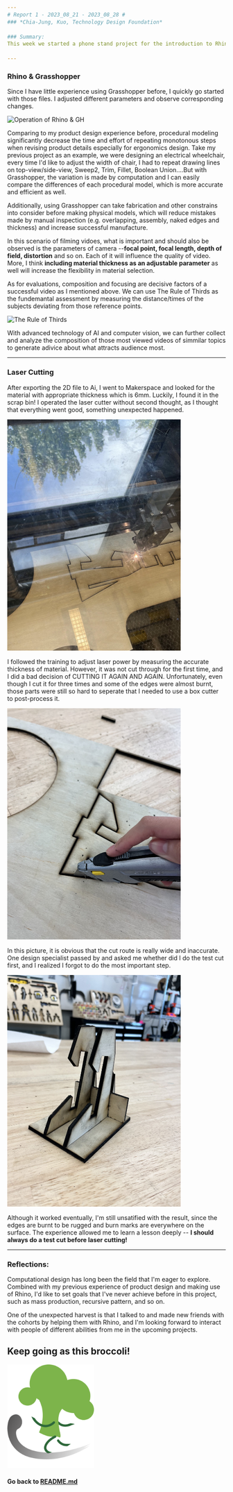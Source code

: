 ```yaml
---
# Report 1 - 2023_08_21 - 2023_08_28 #
### *Chia-Jung, Kuo, Technology Design Foundation*

### Summary:
This week we started a phone stand project for the introduction to Rhino, Grasshopper, and physical manufacturing. This time I tried laser cutting on my own for the first time and learned a lesson :disappointed_relieved:.

---
```

### Rhino & Grasshopper
Since I have little experience using Grasshopper before, I quickly go started with those files. I adjusted different parameters and observe corresponding changes.

![Operation of Rhino & GH](https://github.com/Berkeley-MDes/tdf-fa23-chiajungkuo/blob/main/weekly-reports/2023_08_28_GH-01.gif)

Comparing to my product design experience before, procedural modeling significantly decrease the time and effort of repeating monotonous steps when revising product details especially for ergonomics design. Take my previous project as an example, we were designing an electrical wheelchair, every time I'd like to adjust the width of chair, I had to repeat drawing lines on top-view/side-view, Sweep2, Trim, Fillet, Boolean Union....But with Grasshopper, the variation is made by computation and I can easily compare the differences of each procedural model, which is more accurate and efficient as well.

Additionally, using Grasshopper can take fabrication and other constrains into consider before making physical models, which will reduce mistakes made by manual inspection (e.g. overlapping, assembly, naked edges and thickness) and increase successful manufacture. 

In this scenario of filming vidoes, what is important and should also be observed is the parameters of camera --**focal point, focal length, depth of field, distortion** and so on. Each of it will influence the quality of video. More, I think **including material thickness as an adjustable parameter** as well will increase the flexibility in material selection.

As for evaluations, composition and focusing are decisive factors of a successful video as I mentioned above. We can use The Rule of Thirds as the fundemantal assessment by measuring the distance/times of the subjects deviating from those reference points. 

<img width="400" alt="The Rule of Thirds" src="https://associationstudios.com/wp-content/uploads/2019/06/ruleof3rds.jpg">

With advanced technology of AI and computer vision, we can further collect and analyze the composition of those most viewed videos of simmilar topics to generate adivice about what attracts audience most.

---
### Laser Cutting
After exporting the 2D file to Ai, I went to Makerspace and looked for the material with appropriate thickness which is 6mm. Luckily, I found it in the scrap bin! I operated the laser cutter without second thought, as I thought that everything went good, something unexpected happened.

<img width="400" alt="Thought to be good laser cutting" src="https://github.com/Berkeley-MDes/tdf-fa23-chiajungkuo/blob/main/weekly-reports/2023_08_28_WA_lasercut01.jpg">


I followed the training to adjust laser power by measuring the accurate thickness of material. However, it was not cut through for the first time, and I did a bad decision of CUTTING IT AGAIN AND AGAIN. Unfortunately, even though I cut it for three times and some of the edges were almost burnt, those parts were still so hard to seperate that I needed to use a box cutter to post-process it. 

<img width="400" alt="Cutting laser cuting by a box cutter" src="https://github.com/Berkeley-MDes/tdf-fa23-chiajungkuo/blob/main/weekly-reports/2023_08_28_WA_lasercut02.jpg">

In this picture, it is obvious that the cut route is really wide and inaccurate. One design specialist passed by and asked me whether did I do the test cut first, and I realized I forgot to do the most important step.

<img width="400" alt="Cutting laser cuting by a box cutter" src="https://github.com/Berkeley-MDes/tdf-fa23-chiajungkuo/blob/main/weekly-reports/2023_08_28_WA_lasercut03.jpg">

Although it worked eventually, I'm still unsatified with the result, since the edges are burnt to be rugged and burn marks are everywhere on the surface. The experience allowed me to learn a lesson deeply -- **I should always do a test cut before laser cutting!** 

---
### Reflections:
Computational design has long been the field that I'm eager to explore. Combined with my previous experience of product design and making use of Rhino, I'd like to set goals that I've never achieve before in this project, such as mass production, recursive pattern, and so on. 

One of the unexpected harvest is that I talked to and made new friends with the cohorts by helping them with Rhino, and I'm looking forward to interact with people of different abilities from me in the upcoming projects. 

## Keep going as this broccoli! 
<img width="200" alt="Cutting laser cuting by a box cutter" src="https://github.com/Berkeley-MDes/tdf-fa23-chiajungkuo/blob/main/weekly-reports/2023_08_28_LP_running_broccoli.png">



#### Go back to [README.md](../README.md)

